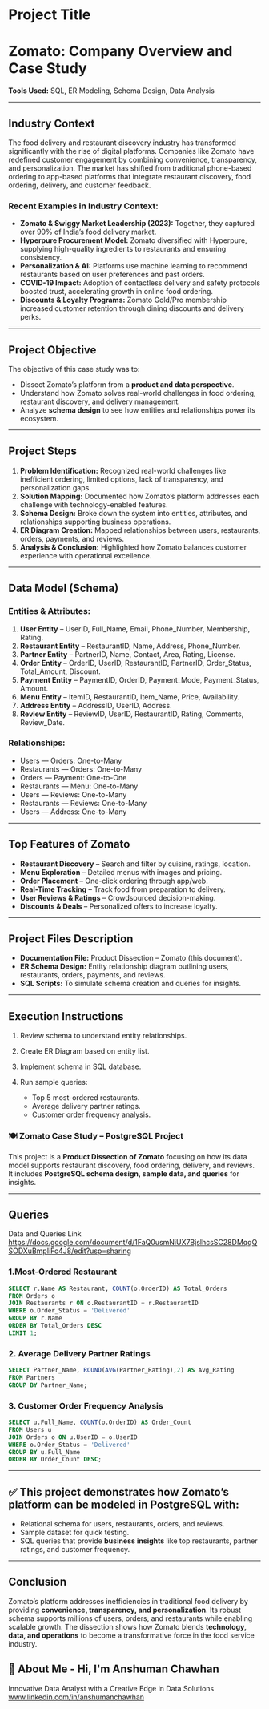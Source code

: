 # Project Title

# Zomato: Company Overview and Case Study

**Tools Used:** SQL, ER Modeling, Schema Design, Data Analysis

---

## Industry Context

The food delivery and restaurant discovery industry has transformed significantly with the rise of digital platforms. Companies like Zomato have redefined customer engagement by combining convenience, transparency, and personalization. The market has shifted from traditional phone-based ordering to app-based platforms that integrate restaurant discovery, food ordering, delivery, and customer feedback.

### Recent Examples in Industry Context:

* **Zomato & Swiggy Market Leadership (2023):** Together, they captured over 90% of India’s food delivery market.
* **Hyperpure Procurement Model:** Zomato diversified with Hyperpure, supplying high-quality ingredients to restaurants and ensuring consistency.
* **Personalization & AI:** Platforms use machine learning to recommend restaurants based on user preferences and past orders.
* **COVID-19 Impact:** Adoption of contactless delivery and safety protocols boosted trust, accelerating growth in online food ordering.
* **Discounts & Loyalty Programs:** Zomato Gold/Pro membership increased customer retention through dining discounts and delivery perks.

---

## Project Objective

The objective of this case study was to:

* Dissect Zomato’s platform from a **product and data perspective**.
* Understand how Zomato solves real-world challenges in food ordering, restaurant discovery, and delivery management.
* Analyze **schema design** to see how entities and relationships power its ecosystem.

---

## Project Steps

1. **Problem Identification:** Recognized real-world challenges like inefficient ordering, limited options, lack of transparency, and personalization gaps.
2. **Solution Mapping:** Documented how Zomato’s platform addresses each challenge with technology-enabled features.
3. **Schema Design:** Broke down the system into entities, attributes, and relationships supporting business operations.
4. **ER Diagram Creation:** Mapped relationships between users, restaurants, orders, payments, and reviews.
5. **Analysis & Conclusion:** Highlighted how Zomato balances customer experience with operational excellence.

---

## Data Model (Schema)

### Entities & Attributes:

1. **User Entity** – UserID, Full\_Name, Email, Phone\_Number, Membership, Rating.
2. **Restaurant Entity** – RestaurantID, Name, Address, Phone\_Number.
3. **Partner Entity** – PartnerID, Name, Contact, Area, Rating, License.
4. **Order Entity** – OrderID, UserID, RestaurantID, PartnerID, Order\_Status, Total\_Amount, Discount.
5. **Payment Entity** – PaymentID, OrderID, Payment\_Mode, Payment\_Status, Amount.
6. **Menu Entity** – ItemID, RestaurantID, Item\_Name, Price, Availability.
7. **Address Entity** – AddressID, UserID, Address.
8. **Review Entity** – ReviewID, UserID, RestaurantID, Rating, Comments, Review\_Date.

### Relationships:

* Users — Orders: One-to-Many
* Restaurants — Orders: One-to-Many
* Orders — Payment: One-to-One
* Restaurants — Menu: One-to-Many
* Users — Reviews: One-to-Many
* Restaurants — Reviews: One-to-Many
* Users — Address: One-to-Many

---

## Top Features of Zomato

* **Restaurant Discovery** – Search and filter by cuisine, ratings, location.
* **Menu Exploration** – Detailed menus with images and pricing.
* **Order Placement** – One-click ordering through app/web.
* **Real-Time Tracking** – Track food from preparation to delivery.
* **User Reviews & Ratings** – Crowdsourced decision-making.
* **Discounts & Deals** – Personalized offers to increase loyalty.

---

## Project Files Description

* **Documentation File:** Product Dissection – Zomato (this document).
* **ER Schema Design:** Entity relationship diagram outlining users, restaurants, orders, payments, and reviews.
* **SQL Scripts:** To simulate schema creation and queries for insights.

---

## Execution Instructions

1. Review schema to understand entity relationships.
2. Create ER Diagram based on entity list.
3. Implement schema in SQL database.
4. Run sample queries:

   * Top 5 most-ordered restaurants.
   * Average delivery partner ratings.
   * Customer order frequency analysis.


### 🍽️ Zomato Case Study – PostgreSQL Project 

This project is a **Product Dissection of Zomato** focusing on how its data model supports restaurant discovery, food ordering, delivery, and reviews.
It includes **PostgreSQL schema design, sample data, and queries** for insights.



---
##  Queries
Data and Queries Link
https://docs.google.com/document/d/1FaQ0usmNiUX7BjslhcsSC28DMqqQSODXuBmpIiFc4J8/edit?usp=sharing


### 1.Most-Ordered Restaurant

```sql
SELECT r.Name AS Restaurant, COUNT(o.OrderID) AS Total_Orders
FROM Orders o
JOIN Restaurants r ON o.RestaurantID = r.RestaurantID
WHERE o.Order_Status = 'Delivered'
GROUP BY r.Name
ORDER BY Total_Orders DESC
LIMIT 1;
```

### 2. Average Delivery Partner Ratings

```sql
SELECT Partner_Name, ROUND(AVG(Partner_Rating),2) AS Avg_Rating
FROM Partners
GROUP BY Partner_Name;
```

### 3. Customer Order Frequency Analysis

```sql
SELECT u.Full_Name, COUNT(o.OrderID) AS Order_Count
FROM Users u
JOIN Orders o ON u.UserID = o.UserID
WHERE o.Order_Status = 'Delivered'
GROUP BY u.Full_Name
ORDER BY Order_Count DESC;
```

---

## ✅ This project demonstrates how **Zomato’s platform** can be modeled in PostgreSQL with:

* Relational schema for users, restaurants, orders, and reviews.
* Sample dataset for quick testing.
* SQL queries that provide **business insights** like top restaurants, partner ratings, and customer frequency.



---

## Conclusion

Zomato’s platform addresses inefficiencies in traditional food delivery by providing **convenience, transparency, and personalization**. Its robust schema supports millions of users, orders, and restaurants while enabling scalable growth. The dissection shows how Zomato blends **technology, data, and operations** to become a transformative force in the food service industry.



## 🚀 About Me - Hi, I'm Anshuman Chawhan
Innovative Data Analyst with a Creative Edge in Data Solutions
www.linkedin.com/in/anshumanchawhan


